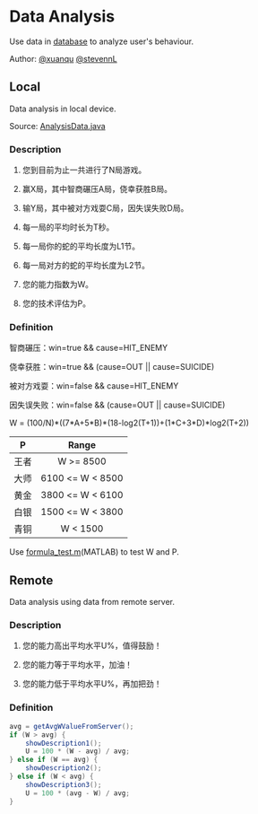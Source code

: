 # Data Analysis

Use data in [database](./database.md) to analyze user's behaviour.

Author: [@xuanqu](https://github.com/xuanqu) [@stevennL](https://github.com/stevennL)

## Local

Data analysis in local device.

Source: [AnalysisData.java](../app/src/main/java/com/example/stevennl/tastysnake/model/AnalysisData.java)

### Description

1. 您到目前为止一共进行了N局游戏。

2. 赢X局，其中智商碾压A局，侥幸获胜B局。

3. 输Y局，其中被对方戏耍C局，因失误失败D局。

4. 每一局的平均时长为T秒。

5. 每一局你的蛇的平均长度为L1节。

6. 每一局对方的蛇的平均长度为L2节。

7. 您的能力指数为W。

8. 您的技术评估为P。

### Definition

智商碾压：win=true && cause=HIT_ENEMY

侥幸获胜：win=true && (cause=OUT || cause=SUICIDE)

被对方戏耍：win=false && cause=HIT_ENEMY

因失误失败：win=false && (cause=OUT || cause=SUICIDE)

W = (100/N)\*((7\*A+5\*B)\*(18-log2(T+1))+(1\*C+3\*D)\*log2(T+2))

| P | Range |
|:-:|:-----:|
|王者|W >= 8500|
|大师|6100 <= W < 8500|
|黄金|3800 <= W < 6100|
|白银|1500 <= W < 3800|
|青铜|W < 1500|

Use [formula_test.m](./program/formula_test.m)(MATLAB) to test W and P.

## Remote

Data analysis using data from remote server.

### Description

1. 您的能力高出平均水平U%，值得鼓励！

2. 您的能力等于平均水平，加油！

3. 您的能力低于平均水平U%，再加把劲！

### Definition

```java
avg = getAvgWValueFromServer();
if (W > avg) {
    showDescription1();
    U = 100 * (W - avg) / avg;
} else if (W == avg) {
    showDescription2();
} else if (W < avg) {
    showDescription3();
    U = 100 * (avg - W) / avg;
}
```